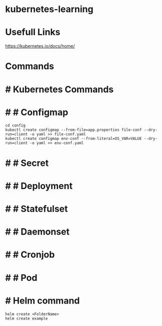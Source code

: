 # kubernetes-learning

# Usefull Links

https://kubernetes.io/docs/home/

# Commands

# # Kubernetes Commands 
# # # Configmap
```
cd config
kubectl create configmap --from-file=app.properties file-conf --dry-run=client -o yaml >> file-conf.yaml
kubectl create configmap env-conf --from-literal=OS_VAR=VALUE --dry-run=client -o yaml >> env-conf.yaml
```

# # # Secret

# # # Deployment

# # # Statefulset

# # # Daemonset

# # # Cronjob

# # # Pod


# # Helm command
```
helm create <FolderName>
helm create example 
```
